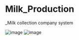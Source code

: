 # Milk_Production
_Milk collection company system

![image](https://github.com/MiyurangaDananjana/Milk_Production/assets/83136587/98557272-8dbf-4c21-a7bd-faed594f30f4)
![image](https://github.com/MiyurangaDananjana/Milk_Production/assets/83136587/fc13e633-f25a-4b98-8119-5d8c616040df)
